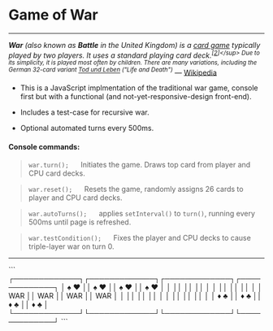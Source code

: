 <!-- <a href="http://fvcproductions.com"><img src="https://avatars1.githubusercontent.com/u/4284691?v=3&s=200" title="FVCproductions" alt="FVCproductions"></a> -->

<!-- [![FVCproductions](https://avatars1.githubusercontent.com/u/4284691?v=3&s=200)](http://fvcproductions.com) -->

<!-- ***INSERT GRAPHIC HERE (include hyperlink in image)*** -->


# Game of War
<hr>

_**War** (also known as **Battle** in the United Kingdom) is a [card game](https://en.wikipedia.org/wiki/Card_game) typically played by two players. It uses a standard playing card deck.<sup>[[2](https://en.wikipedia.org/wiki/War_(card_game)#cite_note-pagat-2)]</sup> Due to its simplicity, it is played most often by children. There are many variations, including the German 32-card variant [Tod und Leben](https://en.wikipedia.org/wiki/Tod_und_Leben) ("Life and Death")_ — [Wikipedia](https://en.wikipedia.org/wiki/War_(card_game))

- This is a JavaScript implmentation of the traditional war game, console first but with a functional (and not-yet-responsive-design front-end).

- Includes a test-case for recursive war.

- Optional automated turns every 500ms.

#### Console commands:

> `war.turn();`
&nbsp;&nbsp;&nbsp;&nbsp; Initiates the game. Draws top card from player and CPU card decks.

> `war.reset();`
&nbsp;&nbsp;&nbsp;&nbsp; Resets the game, randomly assigns 26 cards to player and CPU card decks.

> `war.autoTurns();`
&nbsp;&nbsp;&nbsp;&nbsp; applies `setInterval()` to `turn()`, running every 500ms until page is refreshed.

> `war.testCondition();`
&nbsp;&nbsp;&nbsp;&nbsp; Fixes the player and CPU decks to cause triple-layer war on turn 0.
 

<hr >
```
┌─────────────┐┌─────────────┐┌─────────────┐┌─────────────┐
│ ♠         ♥ ││ ♠         ♥ ││ ♠         ♥ ││ ♠         ♥ │
│             ││             ││             ││             │
│             ││             ││             ││             │
│     WAR     ││     WAR     ││     WAR     ││     WAR     │
│             ││             ││             ││             │
│             ││             ││             ││             │
│ ♦         ♣ ││ ♦         ♣ ││ ♦         ♣ ││ ♦         ♣ │
└─────────────┘└─────────────┘└─────────────┘└─────────────┘
```


